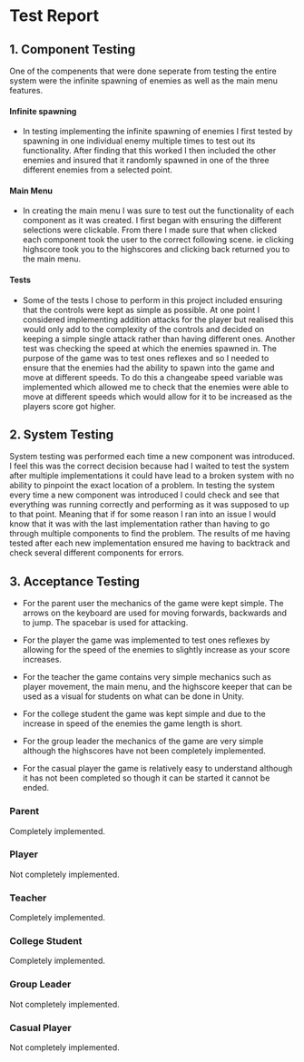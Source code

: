 # Test Report

## 1. Component Testing
One of the compenents that were done seperate from testing the entire system were the infinite spawning of enemies as well as the main menu features. 
#### Infinite spawning
 - In testing implementing the infinite spawning of enemies I first tested by spawning in one individual enemy multiple times to test out its functionality. After finding that this worked I then included the other enemies and insured that it randomly spawned in one of the three different enemies from a selected point. 

#### Main Menu
 - In creating the main menu I was sure to test out the functionality of each component as it was created. I first began with ensuring the different selections were clickable. From there I made sure that when clicked each component took the user to the correct following scene. ie clicking highscore took you to the highscores and clicking back returned you to the main menu. 
 
#### Tests
 - Some of the tests I chose to perform in this project included ensuring that the controls were kept as simple as possible. At one point I considered implementing addition attacks for the player but realised this would only add to the complexity of the controls and decided on keeping a simple single attack rather than having different ones. Another test was checking the speed at which the enemies spawned in. The purpose of the game was to test ones reflexes and so I needed to ensure that the enemies had the ability to spawn into the game and move at different speeds. To do this a changeabe speed variable was implemented which allowed me to check that the enemies were able to move at different speeds which would allow for it to be increased as the players score got higher.

## 2. System Testing
System testing was performed each time a new component was introduced. I feel this was the correct decision because had I waited to test the system after multiple implementations it could have lead to a broken system with no ability to pinpoint the exact location of a problem. In testing the system every time a new component was introduced I could check and see that everything was running correctly and performing as it was supposed to up to that point. Meaning that if for some reason I ran into an issue I would know that it was with the last implementation rather than having to go through multiple components to find the problem. The results of me having tested after each new implementation ensured me having to backtrack and check several different components for errors.

## 3. Acceptance Testing
* For the parent user the mechanics of the game were kept simple. The arrows on the keyboard are used for moving forwards, backwards and to jump. The spacebar is used for attacking. 

* For the player the game was implemented to test ones reflexes by allowing for the speed of the enemies to slightly increase as your score increases.

* For the teacher the game contains very simple mechanics such as player movement, the main menu, and the highscore keeper that can be used as a visual for students on what can be done in Unity. 

* For the college student the game was kept simple and due to the increase in speed of the enemies the game length is short. 

* For the group leader the mechanics of the game are very simple although the highscores have not been completely implemented. 

* For the casual player the game is relatively easy to understand although it has not been completed so though it can be started it cannot be ended. 

### Parent
Completely implemented. 

### Player
Not completely implemented. 

### Teacher
Completely implemented.

### College Student
Completely implemented.

### Group Leader
Not completely implemented.

### Casual Player
Not completely implemented.
